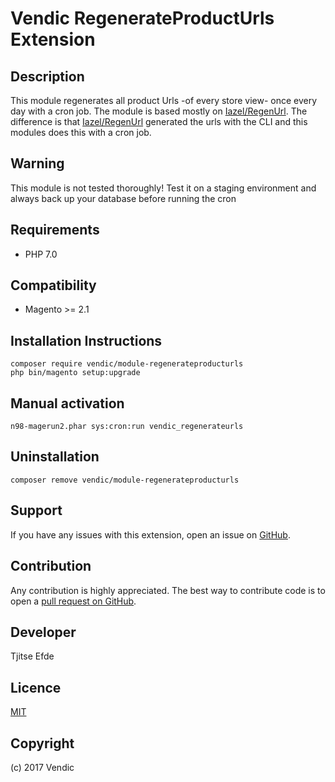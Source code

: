 Vendic RegenerateProductUrls Extension
=====================

Description
-----------
This module regenerates all product Urls -of every store view- once every day with a cron job. The module is based mostly on [Iazel/RegenUrl](https://github.com/Iazel/magento2-regenurl). The difference is that [Iazel/RegenUrl](https://github.com/Iazel/magento2-regenurl) generated the urls with the CLI and this modules does this with a cron job.

Warning
-------------
This module is not tested thoroughly! Test it on a staging environment and always back up your database before running the cron

Requirements
------------
- PHP 7.0

Compatibility
-------------
- Magento >= 2.1

Installation Instructions
-------------------------
```
composer require vendic/module-regenerateproducturls
php bin/magento setup:upgrade
```

Manual activation
-------------------------
`n98-magerun2.phar sys:cron:run vendic_regenerateurls`

Uninstallation
--------------
```
composer remove vendic/module-regenerateproducturls
```

Support
-------
If you have any issues with this extension, open an issue on [GitHub](https://github.com/vendic/Vendic_RegenerateProductUrls/issues).

Contribution
------------
Any contribution is highly appreciated. The best way to contribute code is to open a [pull request on GitHub](https://help.github.com/articles/using-pull-requests).

Developer
---------
Tjitse Efde

Licence
-------
[MIT](https://github.com/Vendic/RegenerateProductUrls/blob/master/LICENSE)

Copyright
---------
(c) 2017 Vendic
